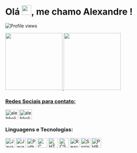 <h1 align="left">Olá <img src="https://raw.githubusercontent.com/kaueMarques/kaueMarques/master/hi.gif" height="30px">, me chamo Alexandre !</h1>
<p align="left"> <img src="https://komarev.com/ghpvc/?username=alehholiveira&color=blueviolet" alt="Profile views" /> </p>

<div align="left">
  <a href="https://github.com/alehholiveira">
  <img height="180em" src="https://github-readme-stats.vercel.app/api/top-langs?username=alehholiveira&show_icons=true&locale=en&layout=compact"/>
  <img height="180em" src="https://github-readme-stats.vercel.app/api?username=alehholiveira&show_icons=true&locale=en"/>
</div>


<h3 align="left">Redes Sociais para contato:</h3>
<p align="left">
<a href="https://twitter.com/alehholiveira_" target="blank"><img align="center" src="https://raw.githubusercontent.com/rahuldkjain/github-profile-readme-generator/master/src/images/icons/Social/twitter.svg" alt="alehholiveira_" height="30" width="40" /></a>
<a href="https://linkedin.com/in/alehholiveira" target="blank"><img align="center" src="https://raw.githubusercontent.com/rahuldkjain/github-profile-readme-generator/master/src/images/icons/Social/linked-in-alt.svg" alt="alehholiveira" height="30" width="40" /></a>
</p>

<div>
  <h3>Linguagens e Tecnologias:</h3>
  <img src="https://skillicons.dev/icons?i=js" alt="JavaScript" width="30" height="30">
  <img src="https://skillicons.dev/icons?i=java" alt="Java" width="30" height="30">
  <img src="https://skillicons.dev/icons?i=python" alt="Python" width="30" height="30">
  <img src="https://skillicons.dev/icons?i=c" alt="C" width="30" height="30">
  <img src="https://skillicons.dev/icons?i=html" alt="HTML" width="30" height="30">
  <img src="https://skillicons.dev/icons?i=css" alt="CSS" width="30" height="30">
  <img src="https://skillicons.dev/icons?i=react" alt="React" width="30" height="30">
  <img src="https://skillicons.dev/icons?i=spring" alt="Spring" width="30" height="30">
  <img src="https://skillicons.dev/icons?i=php" alt="PHP" width="30" height="30">
</div>

